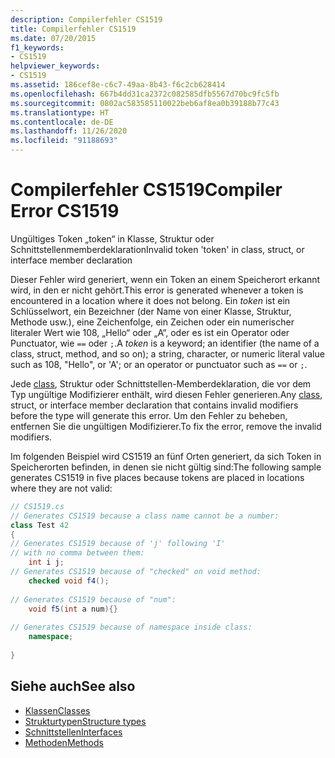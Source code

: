 ```yaml
---
description: Compilerfehler CS1519
title: Compilerfehler CS1519
ms.date: 07/20/2015
f1_keywords:
- CS1519
helpviewer_keywords:
- CS1519
ms.assetid: 186cef8e-c6c7-49aa-8b43-f6c2cb628414
ms.openlocfilehash: 667b4dd31ca2372c082585dfb5567d70bc9fc5fb
ms.sourcegitcommit: 0802ac583585110022beb6af8ea0b39188b77c43
ms.translationtype: HT
ms.contentlocale: de-DE
ms.lasthandoff: 11/26/2020
ms.locfileid: "91188693"
---
```

# <a name="compiler-error-cs1519"></a><span data-ttu-id="c1576-103">Compilerfehler CS1519</span><span class="sxs-lookup"><span data-stu-id="c1576-103">Compiler Error CS1519</span></span>

<span data-ttu-id="c1576-104">Ungültiges Token „token“ in Klasse, Struktur oder Schnittstellenmemberdeklaration</span><span class="sxs-lookup"><span data-stu-id="c1576-104">Invalid token 'token' in class, struct, or interface member declaration</span></span>  
  
 <span data-ttu-id="c1576-105">Dieser Fehler wird generiert, wenn ein Token an einem Speicherort erkannt wird, in den er nicht gehört.</span><span class="sxs-lookup"><span data-stu-id="c1576-105">This error is generated whenever a token is encountered in a location where it does not belong.</span></span> <span data-ttu-id="c1576-106">Ein *token* ist ein Schlüsselwort, ein Bezeichner (der Name von einer Klasse, Struktur, Methode usw.), eine Zeichenfolge, ein Zeichen oder ein numerischer literaler Wert wie 108, „Hello“ oder „A“, oder es ist ein Operator oder Punctuator, wie `==` oder `;`.</span><span class="sxs-lookup"><span data-stu-id="c1576-106">A *token* is a keyword; an identifier (the name of a class, struct, method, and so on); a string, character, or numeric literal value such as 108, "Hello", or 'A'; or an operator or punctuator such as `==` or `;`.</span></span>  
  
 <span data-ttu-id="c1576-107">Jede [class](../keywords/class.md), Struktur oder Schnittstellen-Memberdeklaration, die vor dem Typ ungültige Modifizierer enthält, wird diesen Fehler generieren.</span><span class="sxs-lookup"><span data-stu-id="c1576-107">Any [class](../keywords/class.md), struct, or interface member declaration that contains invalid modifiers before the type will generate this error.</span></span> <span data-ttu-id="c1576-108">Um den Fehler zu beheben, entfernen Sie die ungültigen Modifizierer.</span><span class="sxs-lookup"><span data-stu-id="c1576-108">To fix the error, remove the invalid modifiers.</span></span>  
  
 <span data-ttu-id="c1576-109">Im folgenden Beispiel wird CS1519 an fünf Orten generiert, da sich Token in Speicherorten befinden, in denen sie nicht gültig sind:</span><span class="sxs-lookup"><span data-stu-id="c1576-109">The following sample generates CS1519 in five places because tokens are placed in locations where they are not valid:</span></span>  
  
```csharp  
// CS1519.cs  
// Generates CS1519 because a class name cannot be a number:  
class Test 42
{  
// Generates CS1519 because of 'j' following 'I'  
// with no comma between them:  
    int i j;
// Generates CS1519 because of "checked" on void method:  
    checked void f4();
  
// Generates CS1519 because of "num":  
    void f5(int a num){}
  
// Generates CS1519 because of namespace inside class:  
    namespace;
  
}  
```  
  
## <a name="see-also"></a><span data-ttu-id="c1576-110">Siehe auch</span><span class="sxs-lookup"><span data-stu-id="c1576-110">See also</span></span>

- [<span data-ttu-id="c1576-111">Klassen</span><span class="sxs-lookup"><span data-stu-id="c1576-111">Classes</span></span>](../../programming-guide/classes-and-structs/classes.md)
- [<span data-ttu-id="c1576-112">Strukturtypen</span><span class="sxs-lookup"><span data-stu-id="c1576-112">Structure types</span></span>](../builtin-types/struct.md)
- [<span data-ttu-id="c1576-113">Schnittstellen</span><span class="sxs-lookup"><span data-stu-id="c1576-113">Interfaces</span></span>](../../programming-guide/interfaces/index.md)
- [<span data-ttu-id="c1576-114">Methoden</span><span class="sxs-lookup"><span data-stu-id="c1576-114">Methods</span></span>](../../programming-guide/classes-and-structs/methods.md)
